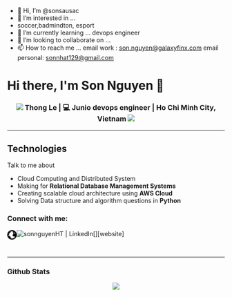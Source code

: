 - 👋 Hi, I’m @sonsausac
- 👀 I’m interested in ...
- soccer,badmindton, esport
- 🌱 I’m currently learning ...
devops engineer
- 💞️ I’m looking to collaborate on ...
- 📫 How to reach me ...
email work : son.nguyen@galaxyfinx.com
email personal: sonnhat129@gmail.com

<!---
sonsausac/sonsausac is a ✨ special ✨ repository because its `README.md` (this file) appears on your GitHub profile.
You can click the Preview link to take a look at your changes.
--->

# Hi there, I'm Son Nguyen 👋

<div align="center">
<h3><img src="https://media.giphy.com/media/WUlplcMpOCEmTGBtBW/giphy.gif" width="30"> Thong Le | 💻 Junio devops engineer | Ho Chi Minh City, Vietnam <img src="https://media.giphy.com/media/WUlplcMpOCEmTGBtBW/giphy.gif" width="30"></h3>
</div>

---

## Technologies

Talk to me about

-   Cloud Computing and Distributed System
-   Making for **Relational Database Management Systems**
-   Creating scalable cloud architecture using **AWS Cloud**
-   Solving Data structure and algorithm questions in **Python**



### Connect with me:

[<img align="left" alt="sonnguyenHT" width="22px" src="https://raw.githubusercontent.com/iconic/open-iconic/master/svg/globe.svg" />][website]
[<img align="left" alt="sonnguyenHT | LinkedIn" src="https://img.shields.io/badge/LinkedIn-0077B5?style=for-the-badge&logo=linkedin&logoColor=white" />][linkedin]

<br />

---

### Github Stats

<p align="center" >
<a href="https://github.com/anuraghazra/github-readme-stats"> 
    <img  src="https://github-readme-stats.vercel.app/api?username=sonnguyenHT&&show_icons=true"/>
  </a>
</p>

[github]: https://github.com/sonnguyenHT
[linkedin]: https://www.linkedin.com/in/s%C6%A1n-n-114539152/
